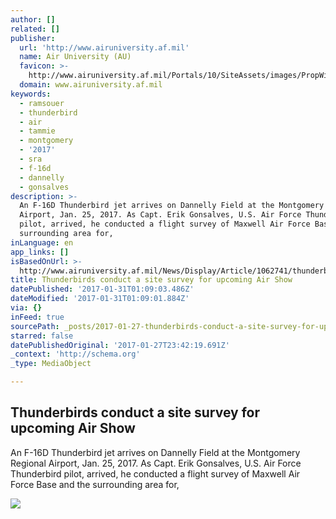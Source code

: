 ```yaml
---
author: []
related: []
publisher:
  url: 'http://www.airuniversity.af.mil'
  name: Air University (AU)
  favicon: >-
    http://www.airuniversity.af.mil/Portals/10/SiteAssets/images/PropWings.ico?ver=2016-05-29-230744-107
  domain: www.airuniversity.af.mil
keywords:
  - ramsouer
  - thunderbird
  - air
  - tammie
  - montgomery
  - '2017'
  - sra
  - f-16d
  - dannelly
  - gonsalves
description: >-
  An F-16D Thunderbird jet arrives on Dannelly Field at the Montgomery Regional
  Airport, Jan. 25, 2017. As Capt. Erik Gonsalves, U.S. Air Force Thunderbird
  pilot, arrived, he conducted a flight survey of Maxwell Air Force Base and the
  surrounding area for,
inLanguage: en
app_links: []
isBasedOnUrl: >-
  http://www.airuniversity.af.mil/News/Display/Article/1062741/thunderbirds-conduct-a-site-survey-for-upcoming-air-show/
title: Thunderbirds conduct a site survey for upcoming Air Show
datePublished: '2017-01-31T01:09:03.486Z'
dateModified: '2017-01-31T01:09:01.884Z'
via: {}
inFeed: true
sourcePath: _posts/2017-01-27-thunderbirds-conduct-a-site-survey-for-upcoming-air-show.md
starred: false
datePublishedOriginal: '2017-01-27T23:42:19.691Z'
_context: 'http://schema.org'
_type: MediaObject

---
```

<article style=""><h1>Thunderbirds conduct a site survey for upcoming Air Show</h1><p>An F-16D Thunderbird jet arrives on Dannelly Field at the Montgomery Regional Airport, Jan. 25, 2017. As Capt. Erik Gonsalves, U.S. Air Force Thunderbird pilot, arrived, he conducted a flight survey of Maxwell Air Force Base and the surrounding area for,</p><img src="https://media.defense.gov/2017/Jan/27/2001691586/670/394/0/170125-F-WV722-238.JPG" /></article>
